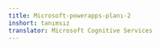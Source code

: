 ```yaml
---
title: Microsoft-powerapps-planı-2
inshort: tanımsız
translator: Microsoft Cognitive Services
---
```




